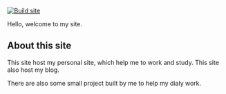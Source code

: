 [![Build site](https://github.com/ymlai87416/ymlai87416.github.io/actions/workflows/build_site.yml/badge.svg)](https://github.com/ymlai87416/ymlai87416.github.io/actions/workflows/build_site.yml)

Hello, welcome to my site.

## About this site

This site host my personal site, which help me to work and study.
This site also host my blog.

There are also some small project built by me to help my dialy work.

